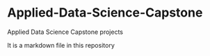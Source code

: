 # Applied-Data-Science-Capstone
Applied Data Science Capstone projects

It is a markdown file in this repository
